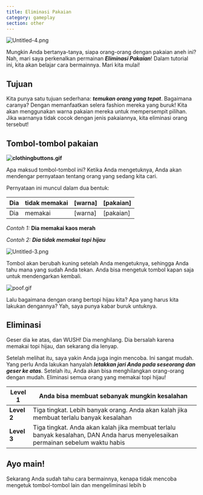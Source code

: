 ```yaml
---
title: Eliminasi Pakaian
category: gameplay
section: other
---
```

![Untitled-4.png](https://help.studycat.com/hc/article_attachments/34921324100889)


Mungkin Anda bertanya-tanya, siapa orang-orang dengan pakaian aneh ini? Nah, mari saya perkenalkan permainan ***Eliminasi Pakaian***! Dalam tutorial ini, kita akan belajar cara bermainnya. Mari kita mulai!


 


## **Tujuan**


Kita punya satu tujuan sederhana: ***temukan orang yang tepat***. Bagaimana caranya? Dengan memanfaatkan selera fashion mereka yang buruk! Kita akan menggunakan warna pakaian mereka untuk mempersempit pilihan. Jika warnanya tidak cocok dengan jenis pakaiannya, kita eliminasi orang tersebut!


 


## **Tombol-tombol pakaian**


**![clothingbuttons.gif](https://help.studycat.com/hc/article_attachments/34921310348441)**


Apa maksud tombol-tombol ini? Ketika Anda mengetuknya, Anda akan mendengar pernyataan tentang orang yang sedang kita cari.


Pernyataan ini muncul dalam dua bentuk:


 




| Dia | tidak memakai | \[warna] | \[pakaian] |
| --- | --- | --- | --- |
| Dia | memakai | \[warna] | \[pakaian] |


 


*Contoh 1:* **Dia memakai kaos merah**



*Contoh 2:* ***Dia tidak memakai topi hijau***



 


![Untitled-3.png](https://help.studycat.com/hc/article_attachments/34921324104985)  


 


Tombol akan berubah kuning setelah Anda mengetuknya, sehingga Anda tahu mana yang sudah Anda tekan. Anda bisa mengetuk tombol kapan saja untuk mendengarkan kembali.


 


![poof.gif](https://help.studycat.com/hc/article_attachments/34921324114329)


 


Lalu bagaimana dengan orang bertopi hijau kita? Apa yang harus kita lakukan dengannya? Yah, saya punya kabar buruk untuknya.


 


## **Eliminasi**


Geser dia ke atas, dan WUSH! Dia menghilang. Dia bersalah karena memakai topi hijau, dan sekarang dia lenyap.


Setelah melihat itu, saya yakin Anda juga ingin mencoba. Ini sangat mudah. Yang perlu Anda lakukan hanyalah ***letakkan jari Anda pada seseorang dan geser ke atas***. Setelah itu, Anda akan bisa menghilangkan orang-orang dengan mudah. Eliminasi semua orang yang memakai topi hijau!


 




| **Level 1** | Anda bisa membuat sebanyak mungkin kesalahan |
| --- | --- |
| **Level 2** | Tiga tingkat. Lebih banyak orang. Anda akan kalah jika membuat terlalu banyak kesalahan |
| **Level 3** | Tiga tingkat. Anda akan kalah jika membuat terlalu banyak kesalahan, DAN Anda harus menyelesaikan permainan sebelum waktu habis |


## 


## **Ayo main!**


Sekarang Anda sudah tahu cara bermainnya, kenapa tidak mencoba mengetuk tombol-tombol lain dan mengeliminasi lebih b
